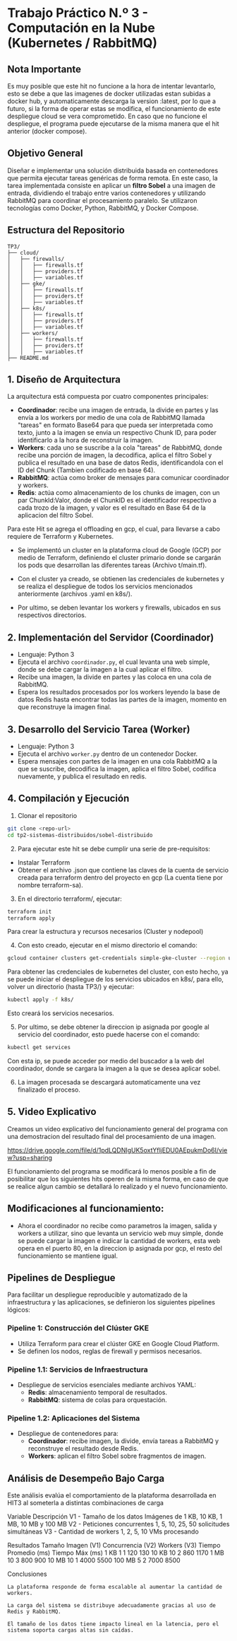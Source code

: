 # Trabajo Práctico N.º 3 - Computación en la Nube (Kubernetes / RabbitMQ)

## Nota Importante

Es muy posible que este hit no funcione a la hora de intentar levantarlo, esto se debe a que las imagenes de docker utilizadas estan subidas a docker hub, y automaticamente descarga la version :latest, por lo que a futuro, si la forma de operar estas se modifica, el funcionamiento de este despliegue cloud se vera comprometido.
En caso que no funcione el despliegue, el programa puede ejecutarse de la misma manera que el hit anterior (docker compose).

## Objetivo General

Diseñar e implementar una solución distribuida basada en contenedores que permita ejecutar tareas genéricas de forma remota. En este caso, la tarea implementada consiste en aplicar un **filtro Sobel** a una imagen de entrada, dividiendo el trabajo entre varios contenedores y utilizando RabbitMQ para coordinar el procesamiento paralelo. Se utilizaron tecnologías como Docker, Python, RabbitMQ, y Docker Compose.

## Estructura del Repositorio

```
TP3/
├── cloud/ 
│   ├── firewalls/
│   │   ├── firewalls.tf
│   │   ├── providers.tf
│   │   ├── variables.tf
│   ├── gke/
│   │   ├── firewalls.tf
│   │   ├── providers.tf
│   │   ├── variables.tf
│   ├── k8s/
│   │   ├── firewalls.tf
│   │   ├── providers.tf
│   │   ├── variables.tf
│   ├── workers/
│   │   ├── firewalls.tf
│   │   ├── providers.tf
│   │   ├── variables.tf
├── README.md
```

## 1. Diseño de Arquitectura

La arquitectura está compuesta por cuatro componentes principales:

* **Coordinador**: recibe una imagen de entrada, la divide en partes y las envía a los workers por medio de una cola de RabbitMQ llamada "tareas" en formato Base64 para que pueda ser interpretada como texto, junto a la imagen se envia un respectivo Chunk ID, para poder identificarlo a la hora de reconstruir la imagen.
* **Workers**: cada uno se suscribe a la cola "tareas" de RabbitMQ, donde recibe una porción de imagen, la decodifica, aplica el filtro Sobel y publica el resultado en una base de datos Redis, identificandola con el ID del Chunk (Tambien codificado en base 64).
* **RabbitMQ**: actúa como broker de mensajes para comunicar coordinador y workers.
* **Redis**: actúa como almacenamiento de los chunks de imagen, con un par ChunkId:Valor, donde el ChunkID es el identificador respectivo a cada trozo de la imagen, y valor es el resultado en Base 64 de la aplicacion del filtro Sobel.

Para este Hit se agrega el offloading en gcp, el cual, para llevarse a cabo requiere de Terraform y Kubernetes.

* Se implementó un cluster en la plataforma cloud de Google (GCP) por medio de Terraform, definiendo el cluster primario donde se cargarán los pods que desarrollan las diferentes tareas (Archivo t/main.tf).

* Con el cluster ya creado, se obtienen las credenciales de kubernetes y se realiza el despliegue de todos los servicios mencionados anteriormente (archivos .yaml en k8s/). 

* Por ultimo, se deben levantar los workers y firewalls, ubicados en sus respectivos directorios.


## 2. Implementación del Servidor (Coordinador)

* Lenguaje: Python 3
* Ejecuta el archivo `coordinador.py`, el cual levanta una web simple, donde se debe cargar la imagen a la cual aplicar el filtro.
* Recibe una imagen, la divide en partes y las coloca en una cola de RabbitMQ.
* Espera los resultados procesados por los workers leyendo la base de datos Redis hasta encontrar todas las partes de la imagen, momento en que reconstruye la imagen final.

## 3. Desarrollo del Servicio Tarea (Worker)

* Lenguaje: Python 3
* Ejecuta el archivo `worker.py` dentro de un contenedor Docker.
* Espera mensajes con partes de la imagen en una cola RabbitMQ a la que se suscribe, decodifica la imagen, aplica el filtro Sobel, codifica nuevamente, y publica el resultado en redis.

## 4. Compilación y Ejecución

1. Clonar el repositorio

```bash
git clone <repo-url>
cd tp2-sistemas-distribuidos/sobel-distribuido
```

2. Para ejecutar este hit se debe cumplir una serie de pre-requisitos:
  - Instalar Terraform
  - Obtener el archivo .json que contiene las claves de la cuenta de servicio creada para terraform dentro del proyecto en gcp (La cuenta tiene por nombre terraform-sa).

3. En el directorio terraform/, ejecutar:

```bash
terraform init
terraform apply
```
Para crear la estructura y recursos necesarios (Cluster y nodepool)

4. Con esto creado, ejecutar en el mismo directorio el comando:

```bash
gcloud container clusters get-credentials simple-gke-cluster --region us-central1-a --project the-program-457617-r1
```
Para obtener las credenciales de kubernetes del cluster, con esto hecho, ya se puede iniciar el despliegue de los servicios ubicados en k8s/, para ello, volver un directorio (hasta TP3/) y ejecutar:

```bash
kubectl apply -f k8s/
```
Esto creará los servicios necesarios.

5. Por ultimo, se debe obtener la direccion ip asignada por google al servicio del coordinador, esto puede hacerse con el comando:

```bash
kubectl get services
```
Con esta ip, se puede acceder por medio del buscador a la web del coordinador, donde se cargara la imagen a la que se desea aplicar sobel.

6. La imagen procesada se descargará automaticamente una vez finalizado el proceso.

## 5. Video Explicativo

Creamos un video explicativo del funcionamiento general del programa con una demostracion del resultado final del procesamiento de una imagen.

https://drive.google.com/file/d/1pdLQDNIgUK5oxtYfljEDU0AEpukmDo6I/view?usp=sharing

El funcionamiento del programa se modificará lo menos posible a fin de posibilitar que los siguientes hits operen de la misma forma, en caso de que se realice algun cambio se detallará lo realizado y el nuevo funcionamiento.

## Modificaciones al funcionamiento:

- Ahora el coordinador no recibe como parametros la imagen, salida y workers a utilizar, sino que levanta un servicio web muy simple, donde se puede cargar la imagen e indicar la cantidad de workers, esta web opera en el puerto 80, en la direccion ip asignada por gcp, el resto del funcionamiento se mantiene igual.

## Pipelines de Despliegue

Para facilitar un despliegue reproducible y automatizado de la infraestructura y las aplicaciones, se definieron los siguientes pipelines lógicos:

### Pipeline 1: Construcción del Clúster GKE
- Utiliza Terraform para crear el clúster GKE en Google Cloud Platform.
- Se definen los nodos, reglas de firewall y permisos necesarios.

### Pipeline 1.1: Servicios de Infraestructura
- Despliegue de servicios esenciales mediante archivos YAML:
  - **Redis**: almacenamiento temporal de resultados.
  - **RabbitMQ**: sistema de colas para orquestación.

### Pipeline 1.2: Aplicaciones del Sistema
- Despliegue de contenedores para:
  - **Coordinador**: recibe imagen, la divide, envía tareas a RabbitMQ y reconstruye el resultado desde Redis.
  - **Workers**: aplican el filtro Sobel sobre fragmentos de imagen.

## Análisis de Desempeño Bajo Carga

Este análisis evalúa el comportamiento de la plataforma desarrollada en HIT3 al someterla a distintas combinaciones de carga

Variable	Descripción
V1 - Tamaño de los datos	Imágenes de 1 KB, 10 KB, 1 MB, 10 MB y 100 MB
V2 - Peticiones concurrentes	1, 5, 10, 25, 50 solicitudes simultáneas
V3 - Cantidad de workers	1, 2, 5, 10 VMs procesando

Resultados
Tamaño Imagen (V1)	Concurrencia (V2)	Workers (V3)	Tiempo Promedio (ms)	Tiempo Máx (ms)
1 KB	1	1	120	130
10 KB 10 2 860 1170
1 MB	10	3	800	900
10 MB	10	1	4000	5500
100 MB	5	2	7000	8500

Conclusiones

    La plataforma responde de forma escalable al aumentar la cantidad de workers.

    La carga del sistema se distribuye adecuadamente gracias al uso de Redis y RabbitMQ.

    El tamaño de los datos tiene impacto lineal en la latencia, pero el sistema soporta cargas altas sin caídas.
